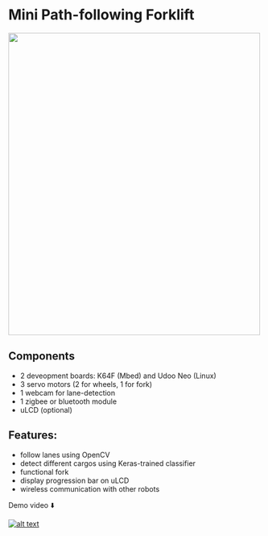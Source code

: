 # Mini Path-following Forklift

<img src="img/embedfinal_trimmed.JPG" width="500" height="600">


## Components

- 2 deveopment boards: K64F (Mbed) and Udoo Neo (Linux)
- 3 servo motors (2 for wheels, 1 for fork)
- 1 webcam for lane-detection
- 1 zigbee or bluetooth module
- uLCD (optional)

## Features:
- follow lanes using OpenCV
- detect different cargos using Keras-trained classifier
- functional fork
- display progression bar on uLCD
- wireless communication with other robots

Demo video ⬇️

[![alt text](https://img.youtube.com/vi/jcWNxPlbGnE/0.jpg)](https://youtu.be/jcWNxPlbGnE)

